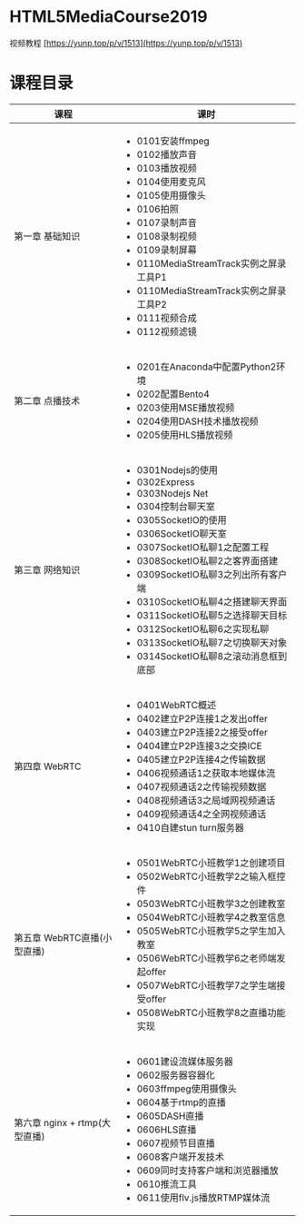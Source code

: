 # HTML5MediaCourse2019 

视频教程 [https://yunp.top/p/v/1513](https://yunp.top/p/v/1513)

# 课程目录 

| 课程 | 课时 |
| --- | --- |
| 第一章 基础知识 | <ul><li>0101安装ffmpeg</li><li>0102播放声音</li><li>0103播放视频</li><li>0104使用麦克风</li><li>0105使用摄像头</li><li>0106拍照</li><li>0107录制声音</li><li>0108录制视频</li><li>0109录制屏幕</li><li>0110MediaStreamTrack实例之屏录工具P1</li><li>0110MediaStreamTrack实例之屏录工具P2</li><li>0111视频合成</li><li>0112视频滤镜</li></ul> |
| 第二章 点播技术 | <ul><li>0201在Anaconda中配置Python2环境</li><li>0202配置Bento4</li><li>0203使用MSE播放视频</li><li>0204使用DASH技术播放视频</li><li>0205使用HLS播放视频</li></ul> |
| 第三章 网络知识 | <ul><li>0301Nodejs的使用</li><li>0302Express</li><li>0303Nodejs Net</li><li>0304控制台聊天室</li><li>0305SocketIO的使用</li><li>0306SocketIO聊天室</li><li>0307SocketIO私聊1之配置工程</li><li>0308SocketIO私聊2之客界面搭建</li><li>0309SocketIO私聊3之列出所有客户端</li><li>0310SocketIO私聊4之搭建聊天界面</li><li>0311SocketIO私聊5之选择聊天目标</li><li>0312SocketIO私聊6之实现私聊</li><li>0313SocketIO私聊7之切换聊天对象</li><li>0314SocketIO私聊8之滚动消息框到底部</li></ul> |
| 第四章 WebRTC | <ul><li>0401WebRTC概述</li><li>0402建立P2P连接1之发出offer</li><li>0403建立P2P连接2之接受offer</li><li>0404建立P2P连接3之交换ICE</li><li>0405建立P2P连接4之传输数据</li><li>0406视频通话1之获取本地媒体流</li><li>0407视频通话2之传输视频数据</li><li>0408视频通话3之局域网视频通话</li><li>0409视频通话4之全网视频通话</li><li>0410自建stun turn服务器</li></ul> |
| 第五章 WebRTC直播(小型直播) | <ul><li>0501WebRTC小班教学1之创建项目</li><li>0502WebRTC小班教学2之输入框控件</li><li>0503WebRTC小班教学3之创建教室</li><li>0504WebRTC小班教学4之教室信息</li><li>0505WebRTC小班教学5之学生加入教室</li><li>0506WebRTC小班教学6之老师端发起offer</li><li>0507WebRTC小班教学7之学生端接受offer</li><li>0508WebRTC小班教学8之直播功能实现</li></ul> |
| 第六章 nginx + rtmp(大型直播) | <ul><li>0601建设流媒体服务器</li><li>0602服务器容器化</li><li>0603ffmpeg使用摄像头</li><li>0604基于rtmp的直播</li><li>0605DASH直播</li><li>0606HLS直播</li><li>0607视频节目直播</li><li>0608客户端开发技术</li><li>0609同时支持客户端和浏览器播放</li><li>0610推流工具</li><li>0611使用flv.js播放RTMP媒体流</li></ul> |

